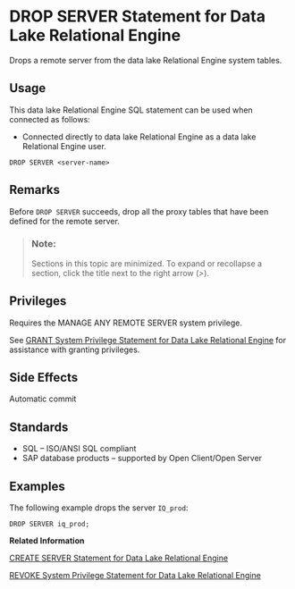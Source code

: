 <!-- loioa61d0df184f210159743882739ec29d0 -->

# DROP SERVER Statement for Data Lake Relational Engine

Drops a remote server from the data lake Relational Engine system tables.



<a name="loioa61d0df184f210159743882739ec29d0__section_ovp_dvr_znb"/>

## Usage

This data lake Relational Engine SQL statement can be used when connected as follows:

-   Connected directly to data lake Relational Engine as a data lake Relational Engine user.



```
DROP SERVER <server-name>
```



<a name="loioa61d0df184f210159743882739ec29d0__drop_server_remarks1"/>

## Remarks

Before `DROP SERVER` succeeds, drop all the proxy tables that have been defined for the remote server.



> ### Note:  
> Sections in this topic are minimized. To expand or recollapse a section, click the title next to the right arrow \(*\>*\).



<a name="loioa61d0df184f210159743882739ec29d0__IQ_Permissions"/>

## Privileges

Requires the MANAGE ANY REMOTE SERVER system privilege.

See [GRANT System Privilege Statement for Data Lake Relational Engine](grant-system-privilege-statement-for-data-lake-relational-engine-a3dfcb0.md) for assistance with granting privileges.



<a name="loioa61d0df184f210159743882739ec29d0__drop_server_sideefects1"/>

## Side Effects

Automatic commit



<a name="loioa61d0df184f210159743882739ec29d0__drop_server_standards1"/>

## Standards

-   SQL – ISO/ANSI SQL compliant
-   SAP database products – supported by Open Client/Open Server



<a name="loioa61d0df184f210159743882739ec29d0__drop_server_examples1"/>

## Examples

The following example drops the server `IQ_prod`:

```
DROP SERVER iq_prod;
```

**Related Information**  


[CREATE SERVER Statement for Data Lake Relational Engine](create-server-statement-for-data-lake-relational-engine-a619187.md "Creates a remote server.")

[REVOKE System Privilege Statement for Data Lake Relational Engine](revoke-system-privilege-statement-for-data-lake-relational-engine-a3eadda.md "Removes specific system privileges from specific users and the right to administer the privilege.")

